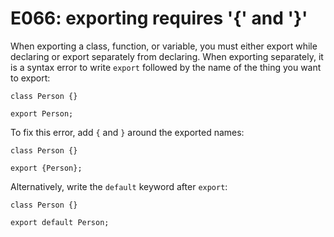 # E066: exporting requires '{' and '}'

When exporting a class, function, or variable, you must either export while
declaring or export separately from declaring. When exporting separately, it is
a syntax error to write `export` followed by the name of the thing you want to
export:

    class Person {}

    export Person;

To fix this error, add `{` and `}` around the exported names:

    class Person {}

    export {Person};

Alternatively, write the `default` keyword after `export`:

    class Person {}

    export default Person;
